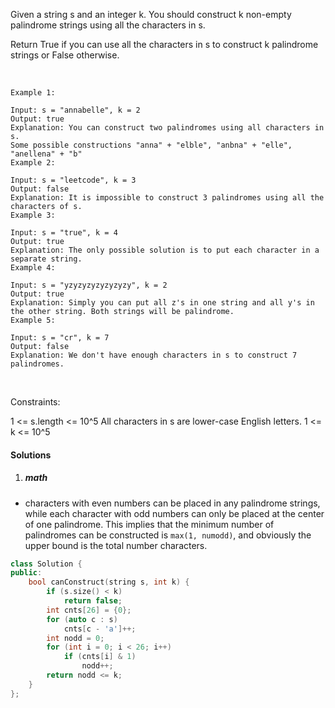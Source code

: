 Given a string s and an integer k. You should construct k non-empty palindrome strings using all the characters in s.

Return True if you can use all the characters in s to construct k palindrome strings or False otherwise.

 

```
Example 1:

Input: s = "annabelle", k = 2
Output: true
Explanation: You can construct two palindromes using all characters in s.
Some possible constructions "anna" + "elble", "anbna" + "elle", "anellena" + "b"
Example 2:

Input: s = "leetcode", k = 3
Output: false
Explanation: It is impossible to construct 3 palindromes using all the characters of s.
Example 3:

Input: s = "true", k = 4
Output: true
Explanation: The only possible solution is to put each character in a separate string.
Example 4:

Input: s = "yzyzyzyzyzyzyzy", k = 2
Output: true
Explanation: Simply you can put all z's in one string and all y's in the other string. Both strings will be palindrome.
Example 5:

Input: s = "cr", k = 7
Output: false
Explanation: We don't have enough characters in s to construct 7 palindromes.
```
 

Constraints:

1 <= s.length <= 10^5
All characters in s are lower-case English letters.
1 <= k <= 10^5


#### Solutions

1. ##### math

- characters with even numbers can be placed in any palindrome strings, while each character with odd numbers can only be placed at the center of one palindrome. This implies that the minimum number of palindromes can be constructed is `max(1, numodd)`, and obviously the upper bound is the total number characters.

```c++
class Solution {
public:
    bool canConstruct(string s, int k) {
        if (s.size() < k)
            return false;
        int cnts[26] = {0};
        for (auto c : s)
            cnts[c - 'a']++;
        int nodd = 0;
        for (int i = 0; i < 26; i++)
            if (cnts[i] & 1)
                nodd++;
        return nodd <= k;
    }
};
```